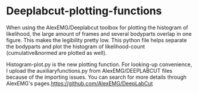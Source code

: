 # Deeplabcut-plotting-functions
When using the AlexEMG/Deeplabcut toolbox for plotting the histogram of likelihood, 
the large amount of frames and several bodyparts overlap in one figure. 
This makes the legibility pretty low. 
This python file helps separate the bodyparts and plot the histogram of likelihood-count (cumulative&normed are plotted as well).

Histogram-plot.py is the new plotting function. For looking-up convenience, I upload the auxiliaryfunctions.py from AlexEMG/DEEPLABCUT files because of the importing issues. You can search for more details through AlexEMG's pages.https://github.com/AlexEMG/DeepLabCut
